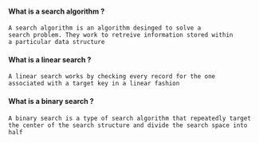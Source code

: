 #### What is a search algorithm ?
```
A search algorithm is an algorithm desinged to solve a
search problem. They work to retreive information stored within
a particular data structure
```
#### What is a linear search ?
```
A linear search works by checking every record for the one
associated with a target key in a linear fashion
```
#### What is a binary search ?
```
A binary search is a type of search algorithm that repeatedly target the center of the search structure and divide the search space into half
```
